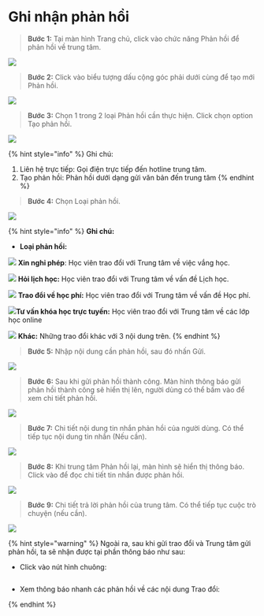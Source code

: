 # Ghi nhận phản hồi

> **Bước 1:** Tại màn hình Trang chủ, click vào chức năng Phản hồi để phản hồi về trung tâm.

![](<../.gitbook/assets/1 (7).jpg>)

> **Bước 2:** Click vào biểu tượng dấu cộng góc phải dưới cùng để tạo mới Phản hồi.

![](<../.gitbook/assets/2 (7).jpg>)

> **Bước 3:** Chọn 1 trong 2 loại Phản hồi cần thực hiện. Click chọn option Tạo phản hồi.

![](<../.gitbook/assets/3 (5).jpg>)

{% hint style="info" %}
Ghi chú:

1. Liên hệ trực tiếp: Gọi điện trực tiếp đến hotline trung tâm.
2. Tạo phản hồi: Phản hồi dưới dạng gửi văn bản đến trung tâm
{% endhint %}

> **Bước 4:** Chọn Loại phản hồi.

![](<../.gitbook/assets/4 (2).jpg>)

{% hint style="info" %}
**Ghi chú:**&#x20;

* **Loại phản hồi:** &#x20;

&#x20;![](<../.gitbook/assets/image (110).png>) **Xin nghỉ phép**: Học viên trao đổi với Trung tâm về việc vắng học.

&#x20;![](<../.gitbook/assets/image (107).png>) **Hỏi lịch học:** Học viên trao đổi với Trung tâm về vấn đề Lịch học.

&#x20;![](<../.gitbook/assets/image (105).png>) **Trao đổi về học phí:** Học viên trao đổi với Trung tâm về vấn đề Học phí.

![](<../.gitbook/assets/image (111).png>)**Tư vấn khóa học trực tuyến:** Học viên trao đổi với Trung tâm về các lớp học online

![](<../.gitbook/assets/image (109).png>) **Khác:** Những trao đổi khác với 3 nội dung trên.
{% endhint %}

> **Bước 5:** Nhập nội dung cần phản hồi, sau đó nhấn Gửi.

![](<../.gitbook/assets/6 (2).jpg>)

> **Bước 6:** Sau khi gửi phản hồi thành công. Màn hình thông báo gửi phản hồi thành công sẽ hiển thị lên, người dùng có thể bấm vào để xem chi tiết phản hồi.

![](<../.gitbook/assets/8 (1).jpg>)

> **Bước 7:** Chi tiết nội dung tin nhắn phản hồi của người dùng. Có thể tiếp tục nội dung tin nhắn (Nếu cần).

![](<../.gitbook/assets/7 (1).jpg>)

> **Bước 8:** Khi trung tâm Phản hồi lại, màn hình sẽ hiển thị thông báo. Click vào để đọc chi tiết tin nhắn được phản hồi.

![](../.gitbook/assets/10.jpg)

> **Bước 9:** Chi tiết trả lời phản hồi của trung tâm. Có thể tiếp tục cuộc trò chuyện (nếu cần).

![](<../.gitbook/assets/12 (2).jpg>)

{% hint style="warning" %}
Ngoài ra, sau khi gửi trao đổi và Trung tâm gửi phản hồi, ta sẽ nhận được tại phần thông báo như sau:

* Click vào nút hình chuông:

&#x20;<img src="../.gitbook/assets/f00917cec630326e6b21 (2).jpg" alt="" data-size="original">&#x20;

* Xem thông báo nhanh các phản hồi về các nội dung Trao đổi: <img src="../.gitbook/assets/5b7f1367609e94c0cd8f.jpg" alt="" data-size="original">&#x20;


{% endhint %}
